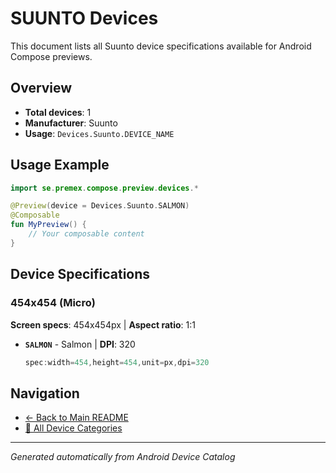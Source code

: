 # SUUNTO Devices

This document lists all Suunto device specifications available for Android Compose previews.

## Overview

- **Total devices**: 1
- **Manufacturer**: Suunto
- **Usage**: `Devices.Suunto.DEVICE_NAME`

## Usage Example

```kotlin
import se.premex.compose.preview.devices.*

@Preview(device = Devices.Suunto.SALMON)
@Composable
fun MyPreview() {
    // Your composable content
}
```

## Device Specifications

### 454x454 (Micro)

**Screen specs**: 454x454px | **Aspect ratio**: 1:1

- **`SALMON`** - Salmon | **DPI**: 320
  ```kotlin
  spec:width=454,height=454,unit=px,dpi=320
  ```

## Navigation

- [← Back to Main README](../../README.md)
- [📱 All Device Categories](../README.md)

---
*Generated automatically from Android Device Catalog*

